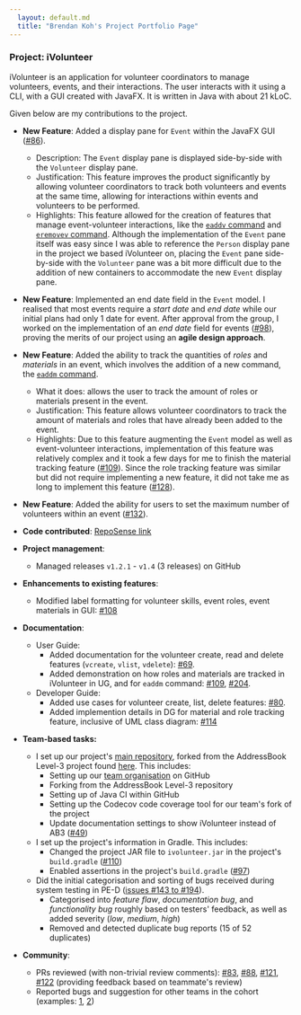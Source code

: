 ```yaml
---
  layout: default.md
  title: "Brendan Koh's Project Portfolio Page"
---
```


### Project: iVolunteer

iVolunteer is an application for volunteer coordinators to manage volunteers, events, and their interactions. The user interacts with it using a CLI, with a GUI created with JavaFX. It is written in Java with about 21 kLoC.

Given below are my contributions to the project.

* **New Feature**: Added a display pane for `Event` within the JavaFX GUI ([#86](https://github.com/AY2324S1-CS2103T-T14-4/tp/pull/86)).
  * Description: The `Event` display pane is displayed side-by-side with the `Volunteer` display pane.
  * Justification: This feature improves the product significantly by allowing volunteer coordinators to track both volunteers and events at the same time, allowing for interactions within events and volunteers to be performed.
  * Highlights: This feature allowed for the creation of features that manage event-volunteer interactions, like the [`eaddv` command](../UserGuide.md#adding-a-volunteer-into-an-event-eaddv) and [`eremovev` command](../UserGuide.md#removing-a-volunteer-from-an-event-eremovev). Although the implementation of the `Event` pane itself was easy since I was able to reference the `Person` display pane in the project we based iVolunteer on, placing the `Event` pane side-by-side with the `Volunteer` pane was a bit more difficult due to the addition of new containers to accommodate the new `Event` display pane.

* **New Feature**: Implemented an end date field in the `Event` model. I realised that most events require a *start date* and *end date* while our initial plans had only 1 date for event. After approval from the group, I worked on the implementation of an *end date* field for events ([#98](https://github.com/AY2324S1-CS2103T-T14-4/tp/pull/98)), proving the merits of our project using an **agile design approach**.

* **New Feature**: Added the ability to track the quantities of *roles* and *materials* in an event, which involves the addition of a new command, the [`eaddm` command](../UserGuide.md#adding-and-tracking-quantity-of-materials-into-an-event-eaddm).
  * What it does: allows the user to track the amount of roles or materials present in the event.
  * Justification: This feature allows volunteer coordinators to track the amount of materials and roles that have already been added to the event.
  * Highlights: Due to this feature augmenting the `Event` model as well as event-volunteer interactions, implementation of this feature was relatively complex and it took a few days for me to finish the material tracking feature ([#109](https://github.com/AY2324S1-CS2103T-T14-4/tp/pull/109)). Since the role tracking feature was similar but did not require implementing a new feature, it did not take me as long to implement this feature ([#128](https://github.com/AY2324S1-CS2103T-T14-4/tp/pull/128)).

* **New Feature**: Added the ability for users to set the maximum number of volunteers within an event ([#132](https://github.com/AY2324S1-CS2103T-T14-4/tp/pull/132)).

* **Code contributed**: [RepoSense link](https://nus-cs2103-ay2324s1.github.io/tp-dashboard/?search=brein62&breakdown=true)

* **Project management**:
  * Managed releases `v1.2.1` - `v1.4` (3 releases) on GitHub

* **Enhancements to existing features**:
  * Modified label formatting for volunteer skills, event roles, event materials in GUI: [#108](https://github.com/AY2324S1-CS2103T-T14-4/tp/pull/108)

* **Documentation**:
  * User Guide:
    * Added documentation for the volunteer create, read and delete features (`vcreate`, `vlist`, `vdelete`): [#69](https://github.com/AY2324S1-CS2103T-T14-4/tp/pull/69).
    * Added demonstration on how roles and materials are tracked in iVolunteer in UG, and for `eaddm` command: [#109](https://github.com/AY2324S1-CS2103T-T14-4/tp/pull/109), [#204](https://github.com/AY2324S1-CS2103T-T14-4/tp/pull/204).
  * Developer Guide:
    * Added use cases for volunteer create, list, delete features: [#80](https://github.com/AY2324S1-CS2103T-T14-4/tp/pull/80).
    * Added implemention details in DG for material and role tracking feature, inclusive of UML class diagram: [#114](https://github.com/AY2324S1-CS2103T-T14-4/tp/pull/114)

* **Team-based tasks:**
  * I set up our project's [main repository](https://github.com/ay2324s1-cs2103t-t14-4/tp), forked from the AddressBook Level-3 project found [here](https://github.com/nus-cs2103-ay2324s1/tp). This includes:
    - Setting up our [team organisation](https://github.com/AY2324S1-CS2103T-T14-4) on GitHub
    - Forking from the AddressBook Level-3 repository
    - Setting up of Java CI within GitHub
    - Setting up the Codecov code coverage tool for our team's fork of the project
    - Update documentation settings to show iVolunteer instead of AB3 ([#49](https://github.com/AY2324S1-CS2103T-T14-4/tp/pull/49))
  * I set up the project's information in Gradle. This includes:
    - Changed the project JAR file to `ivolunteer.jar` in the project's `build.gradle` ([#110](https://github.com/AY2324S1-CS2103T-T14-4/tp/pull/110))
    - Enabled assertions in the project's `build.gradle` ([#97](https://github.com/AY2324S1-CS2103T-T14-4/tp/pull/97))
  * Did the initial categorisation and sorting of bugs received during system testing in PE-D ([issues #143 to #194](https://github.com/AY2324S1-CS2103T-T14-4/tp/issues)).
    - Categorised into *feature flaw*, *documentation bug*, and *functionality bug* roughly based on testers' feedback, as well as added severity (*low*, *medium*, *high*)
    - Removed and detected duplicate bug reports (15 of 52 duplicates)

* **Community**:
  * PRs reviewed (with non-trivial review comments): [#83](https://github.com/AY2324S1-CS2103T-T14-4/tp/pull/83), [#88](https://github.com/AY2324S1-CS2103T-T14-4/tp/pull/88), [#121](https://github.com/AY2324S1-CS2103T-T14-4/tp/pull/121), [#122](https://github.com/AY2324S1-CS2103T-T14-4/tp/pull/122) (providing feedback based on teammate's review)
  * Reported bugs and suggestion for other teams in the cohort (examples: [1](https://github.com/AY2324S1-CS2103T-W13-1/tp/issues/139), [2](https://github.com/AY2324S1-CS2103T-W13-1/tp/issues/129))
